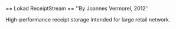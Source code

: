 == Lokad ReceiptStream ==
''By Joannes Vermorel, 2012''

High-performance receipt storage intended for large retail network.
